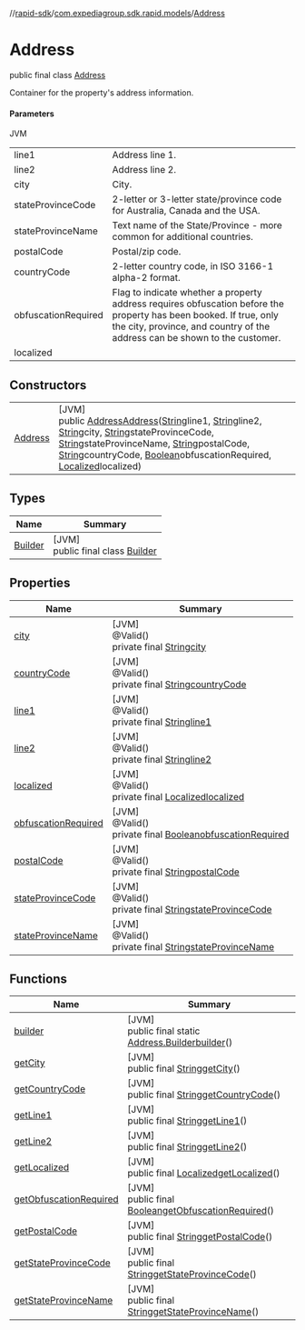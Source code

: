 //[rapid-sdk](../../../index.md)/[com.expediagroup.sdk.rapid.models](../index.md)/[Address](index.md)

# Address

public final class [Address](index.md)

Container for the property's address information.

#### Parameters

JVM

| | |
|---|---|
| line1 | Address line 1. |
| line2 | Address line 2. |
| city | City. |
| stateProvinceCode | 2-letter or 3-letter state/province code for Australia, Canada and the USA. |
| stateProvinceName | Text name of the State/Province - more common for additional countries. |
| postalCode | Postal/zip code. |
| countryCode | 2-letter country code, in ISO 3166-1 alpha-2 format. |
| obfuscationRequired | Flag to indicate whether a property address requires obfuscation before the property has been booked. If true, only the city, province, and country of the address can be shown to the customer. |
| localized |

## Constructors

| | |
|---|---|
| [Address](-address.md) | [JVM]<br>public [Address](index.md)[Address](-address.md)([String](https://docs.oracle.com/javase/8/docs/api/java/lang/String.html)line1, [String](https://docs.oracle.com/javase/8/docs/api/java/lang/String.html)line2, [String](https://docs.oracle.com/javase/8/docs/api/java/lang/String.html)city, [String](https://docs.oracle.com/javase/8/docs/api/java/lang/String.html)stateProvinceCode, [String](https://docs.oracle.com/javase/8/docs/api/java/lang/String.html)stateProvinceName, [String](https://docs.oracle.com/javase/8/docs/api/java/lang/String.html)postalCode, [String](https://docs.oracle.com/javase/8/docs/api/java/lang/String.html)countryCode, [Boolean](https://docs.oracle.com/javase/8/docs/api/java/lang/Boolean.html)obfuscationRequired, [Localized](../-localized/index.md)localized) |

## Types

| Name | Summary |
|---|---|
| [Builder](-builder/index.md) | [JVM]<br>public final class [Builder](-builder/index.md) |

## Properties

| Name | Summary |
|---|---|
| [city](index.md#-1956790354%2FProperties%2F700308213) | [JVM]<br>@Valid()<br>private final [String](https://docs.oracle.com/javase/8/docs/api/java/lang/String.html)[city](index.md#-1956790354%2FProperties%2F700308213) |
| [countryCode](index.md#240003070%2FProperties%2F700308213) | [JVM]<br>@Valid()<br>private final [String](https://docs.oracle.com/javase/8/docs/api/java/lang/String.html)[countryCode](index.md#240003070%2FProperties%2F700308213) |
| [line1](index.md#-1434158044%2FProperties%2F700308213) | [JVM]<br>@Valid()<br>private final [String](https://docs.oracle.com/javase/8/docs/api/java/lang/String.html)[line1](index.md#-1434158044%2FProperties%2F700308213) |
| [line2](index.md#-1403138237%2FProperties%2F700308213) | [JVM]<br>@Valid()<br>private final [String](https://docs.oracle.com/javase/8/docs/api/java/lang/String.html)[line2](index.md#-1403138237%2FProperties%2F700308213) |
| [localized](index.md#1449809702%2FProperties%2F700308213) | [JVM]<br>@Valid()<br>private final [Localized](../-localized/index.md)[localized](index.md#1449809702%2FProperties%2F700308213) |
| [obfuscationRequired](index.md#-2066793409%2FProperties%2F700308213) | [JVM]<br>@Valid()<br>private final [Boolean](https://docs.oracle.com/javase/8/docs/api/java/lang/Boolean.html)[obfuscationRequired](index.md#-2066793409%2FProperties%2F700308213) |
| [postalCode](index.md#-221102239%2FProperties%2F700308213) | [JVM]<br>@Valid()<br>private final [String](https://docs.oracle.com/javase/8/docs/api/java/lang/String.html)[postalCode](index.md#-221102239%2FProperties%2F700308213) |
| [stateProvinceCode](index.md#1832403347%2FProperties%2F700308213) | [JVM]<br>@Valid()<br>private final [String](https://docs.oracle.com/javase/8/docs/api/java/lang/String.html)[stateProvinceCode](index.md#1832403347%2FProperties%2F700308213) |
| [stateProvinceName](index.md#202523317%2FProperties%2F700308213) | [JVM]<br>@Valid()<br>private final [String](https://docs.oracle.com/javase/8/docs/api/java/lang/String.html)[stateProvinceName](index.md#202523317%2FProperties%2F700308213) |

## Functions

| Name | Summary |
|---|---|
| [builder](builder.md) | [JVM]<br>public final static [Address.Builder](-builder/index.md)[builder](builder.md)() |
| [getCity](get-city.md) | [JVM]<br>public final [String](https://docs.oracle.com/javase/8/docs/api/java/lang/String.html)[getCity](get-city.md)() |
| [getCountryCode](get-country-code.md) | [JVM]<br>public final [String](https://docs.oracle.com/javase/8/docs/api/java/lang/String.html)[getCountryCode](get-country-code.md)() |
| [getLine1](get-line1.md) | [JVM]<br>public final [String](https://docs.oracle.com/javase/8/docs/api/java/lang/String.html)[getLine1](get-line1.md)() |
| [getLine2](get-line2.md) | [JVM]<br>public final [String](https://docs.oracle.com/javase/8/docs/api/java/lang/String.html)[getLine2](get-line2.md)() |
| [getLocalized](get-localized.md) | [JVM]<br>public final [Localized](../-localized/index.md)[getLocalized](get-localized.md)() |
| [getObfuscationRequired](get-obfuscation-required.md) | [JVM]<br>public final [Boolean](https://docs.oracle.com/javase/8/docs/api/java/lang/Boolean.html)[getObfuscationRequired](get-obfuscation-required.md)() |
| [getPostalCode](get-postal-code.md) | [JVM]<br>public final [String](https://docs.oracle.com/javase/8/docs/api/java/lang/String.html)[getPostalCode](get-postal-code.md)() |
| [getStateProvinceCode](get-state-province-code.md) | [JVM]<br>public final [String](https://docs.oracle.com/javase/8/docs/api/java/lang/String.html)[getStateProvinceCode](get-state-province-code.md)() |
| [getStateProvinceName](get-state-province-name.md) | [JVM]<br>public final [String](https://docs.oracle.com/javase/8/docs/api/java/lang/String.html)[getStateProvinceName](get-state-province-name.md)() |
